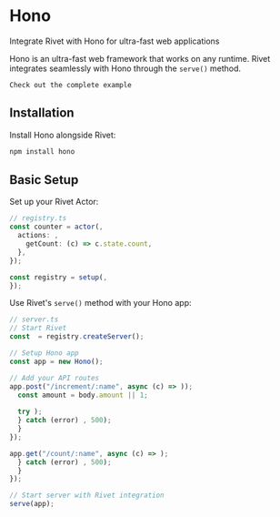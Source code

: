 # Hono

Integrate Rivet with Hono for ultra-fast web applications

Hono is an ultra-fast web framework that works on any runtime. Rivet integrates seamlessly with Hono through the `serve()` method.

	Check out the complete example

## Installation

Install Hono alongside Rivet:

```bash
npm install hono
```

## Basic Setup

Set up your Rivet Actor:

```typescript
// registry.ts
const counter = actor(,
  actions: ,
    getCount: (c) => c.state.count,
  },
});

const registry = setup(,
});
```

Use Rivet's `serve()` method with your Hono app:

```typescript
// server.ts
// Start Rivet
const  = registry.createServer();

// Setup Hono app
const app = new Hono();

// Add your API routes
app.post("/increment/:name", async (c) => ));
  const amount = body.amount || 1;
  
  try );
  } catch (error) , 500);
  }
});

app.get("/count/:name", async (c) => );
  } catch (error) , 500);
  }
});

// Start server with Rivet integration
serve(app);
```